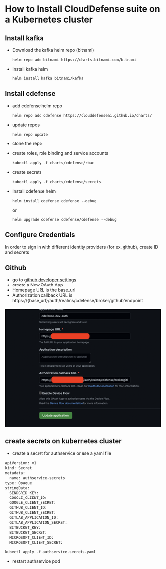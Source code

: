 # How to Install CloudDefense suite on a Kubernetes cluster

## Install kafka

- Download the kafka helm repo (bitnami)

    ```
    helm repo add bitnami https://charts.bitnami.com/bitnami
    ```

- Install kafka helm

    ```
    helm install kafka bitnami/kafka
    ```

## Install cdefense

- add cdefense helm repo

    ```
    helm repo add cdefense https://clouddefenseai.github.io/charts/  
    ```
- update repos

    ```
    helm repo update
    ```
- clone the repo
- create roles, role binding and service accounts

    ```
    kubectl apply -f charts/cdefense/rbac
    ```
- create secrets

    ```
    kubectl apply -f charts/cdefense/secrets
    ```
- Install cdefense helm

    ```
    helm install cdefense cdefense --debug
    ```

    or

    ```
    helm upgrade cdefense cdefense/cdefense --debug
    ```

## Configure Credentials

In order to sign in with different identity providers (for ex. github), create ID and secrets 

## Github

- go to [github developer settings](https://github.com/settings/developers)
- create a New OAuth App
- Homepage URL is the base_url
- Authorization callback URL is https://{base_url}/auth/realms/cdefense/broker/github/endpoint

![](/images/github-auth.png)

## create secrets on kubernetes cluster

- create a secret for authservice or use a yaml file


```
apiVersion: v1
kind: Secret
metadata:
  name: authservice-secrets
type: Opaque
stringData:
  SENDGRID_KEY: 
  GOOGLE_CLIENT_ID: 
  GOOGLE_CLIENT_SECRET: 
  GITHUB_CLIENT_ID: 
  GITHUB_CLIENT_SECRET: 
  GITLAB_APPLICATION_ID: 
  GITLAB_APPLICATION_SECRET: 
  BITBUCKET_KEY: 
  BITBUCKET_SECRET: 
  MICROSOFT_CLIENT_ID: 
  MICROSOFT_CLIENT_SECRET: 
```

```
kubectl apply -f authservice-secrets.yaml
```
- restart authservice pod
